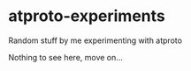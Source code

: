 # atproto-experiments
Random stuff by me experimenting with atproto

Nothing to see here, move on...
